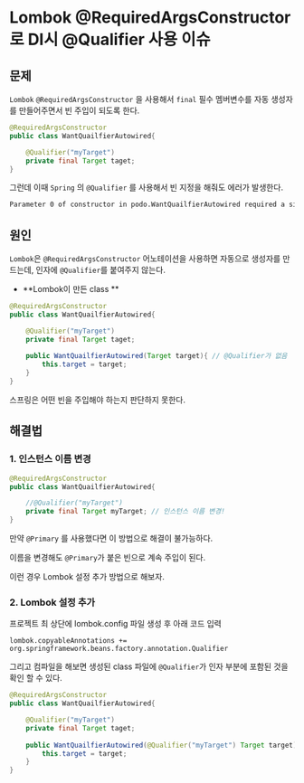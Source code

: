 # Lombok @RequiredArgsConstructor로 DI시 @Qualifier 사용 이슈

## 문제

`Lombok` `@RequiredArgsConstructor` 을 사용해서 `final` 필수 멤버변수를 자동 생성자를 만들어주면서 빈 주입이 되도록 한다.

```java
@RequiredArgsConstructor
public class WantQuailfierAutowired{

    @Qualifier("myTarget")
    private final Target taget;
}
```

그런데 이때 `Spring` 의 `@Qualifier` 를 사용해서 빈 지정을 해줘도 에러가 발생한다.

```sh
Parameter 0 of constructor in podo.WantQuailfierAutowired required a single bean, but 2 were found:
```



## 원인

`Lombok`은 `@RequiredArgsConstructor` 어노테이션을 사용하면 자동으로 생성자를 만드는데, 인자에 `@Qualifier`를 붙여주지 않는다.

* **Lombok이 만든 class **

```java
@RequiredArgsConstructor
public class WantQuailfierAutowired{

    @Qualifier("myTarget")
    private final Target taget;
    
    public WantQuailfierAutowired(Target target){ // @Qualifier가 없음
        this.target = target;
    }
}
```

스프링은 어떤 빈을 주입해야 하는지 판단하지 못한다.



## 해결법

 ### 1. 인스턴스 이름 변경

```java
@RequiredArgsConstructor
public class WantQuailfierAutowired{

    //@Qualifier("myTarget")
    private final Target myTarget; // 인스턴스 이름 변경!
}
```

만약 `@Primary` 를 사용했다면 이 방법으로 해결이 불가능하다.

이름을 변경해도 `@Primary`가 붙은 빈으로 계속 주입이 된다. 

이런 경우 Lombok 설정 추가 방법으로 해보자.



### 2. Lombok 설정 추가

프로젝트 최 상단에 lombok.config 파일 생성 후 아래 코드 입력

```
lombok.copyableAnnotations += org.springframework.beans.factory.annotation.Qualifier
```

그리고 컴파일을 해보면 생성된 class 파일에 `@Qualifier`가 인자 부분에 포함된 것을 확인 할 수 있다.

```java
@RequiredArgsConstructor
public class WantQuailfierAutowired{

    @Qualifier("myTarget")
    private final Target taget;
    
    public WantQuailfierAutowired(@Qualifier("myTarget") Target target){ 
        this.target = target;
    }
}
```

